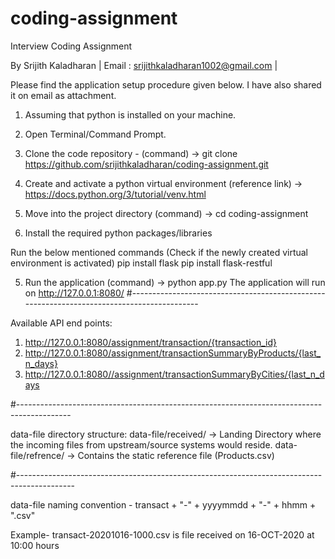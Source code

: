 # coding-assignment
Interview Coding Assignment

By Srijith Kaladharan | Email : srijithkaladharan1002@gmail.com |

Please find the application setup procedure given below. I have also shared it on email as attachment.

1) Assuming that python is installed on your machine.

2) Open Terminal/Command Prompt.

2) Clone the code repository - (command) -> git clone https://github.com/srijithkaladharan/coding-assignment.git

3) Create and activate a python virtual environment (reference link) -> https://docs.python.org/3/tutorial/venv.html

4) Move into the project directory (command) -> cd coding-assignment

4) Install the required python packages/libraries

Run the below mentioned commands (Check if the newly created virtual environment is activated)
pip install flask
pip install flask-restful

5) Run the application (command) -> python app.py
The application will run on http://127.0.0.1:8080/
#-------------------------------------------------------------------------------------------

Available API end points:
1) http://127.0.0.1:8080/assignment/transaction/{transaction_id}
2) http://127.0.0.1:8080/assignment/transactionSummaryByProducts/{last_n_days}
3) http://127.0.0.1:8080//assignment/transactionSummaryByCities/{last_n_days

#-------------------------------------------------------------------------------------------

data-file directory structure:
data-file/received/   -> Landing Directory where the incoming files from upstream/source systems would reside.
data-file/refrence/   -> Contains the static reference file (Products.csv)

#--------------------------------------------------------------------------------------------

data-file naming convention - transact + "-" + yyyymmdd + "-" + hhmm + ".csv"

Example- transact-20201016-1000.csv is file received on 16-OCT-2020 at 10:00 hours

